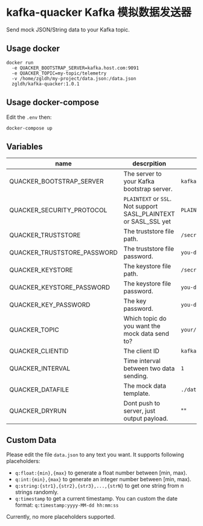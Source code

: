 # kafka-quacker Kafka 模拟数据发送器

Send mock JSON/String data to your Kafka topic.

## Usage docker
```
docker run 
  -e QUACKER_BOOTSTRAP_SERVER=kafka.host.com:9091
  -e QUACKER_TOPIC=my-topic/telemetry 
  -v /home/zgldh/my-project/data.json:/data.json 
  zgldh/kafka-quacker:1.0.1
```

## Usage docker-compose

Edit the `.env` then:  
```
docker-compose up 
```


## Variables

name| descrpition | sample
----|-------------|---------
QUACKER_BOOTSTRAP_SERVER| The server to your Kafka bootstrap server. | `kafka.host.com:9091`
QUACKER_SECURITY_PROTOCOL| `PLAINTEXT` or `SSL`. Not support SASL_PLAINTEXT or SASL_SSL yet| `PLAINTEXT`
QUACKER_TRUSTSTORE| The truststore file path.| `/secrets/kafka.truststore`
QUACKER_TRUSTSTORE_PASSWORD| The truststore file password.| `you-dont-know`   
QUACKER_KEYSTORE| The keystore file path.| `/secrets/kafka.keystore`
QUACKER_KEYSTORE_PASSWORD| The keystore file password.|   `you-dont-know`
QUACKER_KEY_PASSWORD| The key password.|   `you-dont-know`
QUACKER_TOPIC| Which topic do you want the mock data send to? |`your/topic/to/send`
QUACKER_CLIENTID| The client ID |`kafka-quacker`
QUACKER_INTERVAL| Time interval between two data sending. |`1`
QUACKER_DATAFILE| The mock data template. |`./data.json`
QUACKER_DRYRUN| Dont push to server, just output payload. |""

## Custom Data
Please edit the file `data.json` to any text you want. It supports following placeholders:
- `q:float:{min},{max}` to generate a float number between [min, max).
- `q:int:{min},{max}` to generate an integer number between [min, max).
- `q:string:{str1},{str2},{str3},...,{strN}` to get one string from n strings randomly.
- `q:timestamp` to get a current timestamp. You can custom the date format: `q:timestamp:yyyy-MM-dd hh:mm:ss`    


Currently, no more placeholders supported.

